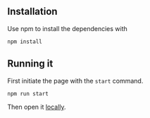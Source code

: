 ## Installation

Use npm to install the dependencies with 

```bash
npm install
```

## Running it

First initiate the page with the `start` command.

```bash
npm run start
```

Then open it [locally](http://localhost:3000).

